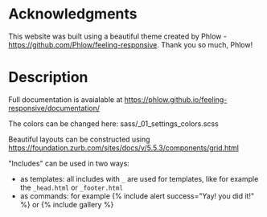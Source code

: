 # Acknowledgments

This website was built using a beautiful theme created by Phlow - https://github.com/Phlow/feeling-responsive. Thank you so much, Phlow!


# Description

Full documentation is avaialable at https://phlow.github.io/feeling-responsive/documentation/

The colors can be changed here: sass/_01_settings_colors.scss

Beautiful layouts can be constructed using https://foundation.zurb.com/sites/docs/v/5.5.3/components/grid.html

"Includes" can be used in two ways:
- as templates: all includes with `_` are used for templates, like for example the `_head.html` or `_footer.html`
- as commands: for example {% include alert success="Yay! you did it!" %} or {% include gallery %}